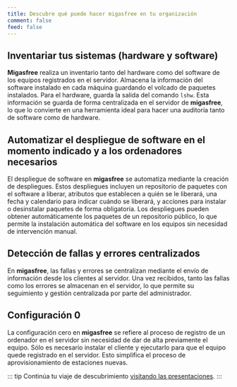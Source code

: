 ```yaml
---
title: Descubre qué puede hacer migasfree en tu organización
comment: false
feed: false
---
```


## Inventariar tus sistemas (hardware y software)

**Migasfree** realiza un inventario tanto del hardware como del software de los equipos registrados en el servidor. Almacena la información del software instalado en cada máquina guardando el volcado de paquetes instalados. Para el hardware, guarda la salida del comando `lshw`. Esta información se guarda de forma centralizada en el servidor de **migasfree**, lo que lo convierte en una herramienta ideal para hacer una auditoría tanto de software como de hardware.

## Automatizar el despliegue de software en el momento indicado y a los ordenadores necesarios

El despliegue de software en **migasfree** se automatiza mediante la creación de despliegues. Estos despliegues incluyen un repositorio de paquetes con el software a liberar, atributos que establecen a quién se le liberará, una fecha y calendario para indicar cuándo se liberará, y acciones para instalar o desinstalar paquetes de forma obligatoria. Los despliegues pueden obtener automáticamente los paquetes de un repositorio público, lo que permite la instalación automática del software en los equipos sin necesidad de intervención manual.

## Detección de fallas y errores centralizados

En **migasfree**, las fallas y errores se centralizan mediante el envío de información desde los clientes al servidor. Una vez recibidos, tanto las fallas como los errores se almacenan en el servidor, lo que permite su seguimiento y gestión centralizada por parte del administrador.

## Configuración 0

La configuración cero en **migasfree** se refiere al proceso de registro de un ordenador en el servidor sin necesidad de dar de alta previamente el equipo. Sólo es necesario instalar el cliente y ejecutarlo para que el equipo quede registrado en el servidor. Esto simplifica el proceso de aprovisionamiento de estaciones nuevas.

::: tip
Continúa tu viaje de descubrimiento [visitando las presentaciones](presentaciones/index.md).
:::
